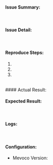 
#### Issue Summary:

<br>

#### Issue Detail:


<br>

#### Reproduce Steps:

1.

2.

3.
<br>
#### Actual Result:
<br>

#### Expected Result:

<br>

#### Logs:

<br>

#### Configuration:
* Mevoco Version:
